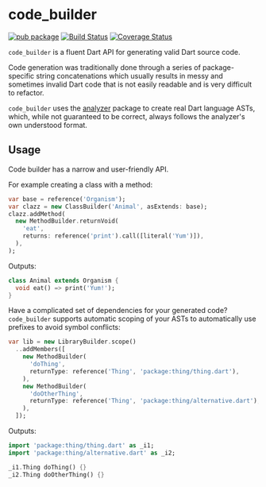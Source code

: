 # code_builder

[![pub package](https://img.shields.io/pub/v/code_builder.svg)](https://pub.dartlang.org/packages/code_builder)
[![Build Status](https://travis-ci.org/dart-lang/code_builder.svg)](https://travis-ci.org/dart-lang/code_builder)
[![Coverage Status](https://coveralls.io/repos/github/dart-lang/code_builder/badge.svg?branch=master)](https://coveralls.io/github/dart-lang/code_builder?branch=master)

`code_builder` is a fluent Dart API for generating valid Dart source code.

Code generation was traditionally done through a series of 
package-specific string concatenations which usually results in messy
and sometimes invalid Dart code that is not easily readable and is very
difficult to refactor.

`code_builder` uses the [analyzer](analyzer) package to create real Dart
language ASTs, which, while not guaranteed to be correct, always follows
the analyzer's own understood format.

[analyzer]: https://pub.dartlang.org/packages/analyzer

## Usage

Code builder has a narrow and user-friendly API.

For example creating a class with a method:

```dart
var base = reference('Organism');
var clazz = new ClassBuilder('Animal', asExtends: base);
clazz.addMethod(
  new MethodBuilder.returnVoid(
    'eat',
    returns: reference('print').call([literal('Yum')]),
  ),
);
```

Outputs:
```dart
class Animal extends Organism {
  void eat() => print('Yum!');
}
```

Have a complicated set of dependencies for your generated code?
`code_builder` supports automatic scoping of your ASTs to automatically
use prefixes to avoid symbol conflicts:

```dart
var lib = new LibraryBuilder.scope()
  ..addMembers([
    new MethodBuilder(
      'doThing',
      returnType: reference('Thing', 'package:thing/thing.dart'),
    ),
    new MethodBuilder(
      'doOtherThing',
      returnType: reference('Thing', 'package:thing/alternative.dart'),
    ),
  ]);
```

Outputs:
```dart
import 'package:thing/thing.dart' as _i1;
import 'package:thing/alternative.dart' as _i2;

_i1.Thing doThing() {}
_i2.Thing doOtherThing() {}
```
